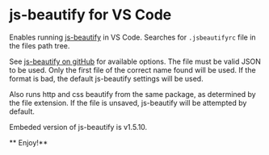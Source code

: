 # js-beautify for VS Code 

Enables running [js-beautify](http://jsbeautifier.org/) in VS Code.
Searches for `.jsbeautifyrc` file in the files path tree. 

See [js-beautify on gitHub](https://github.com/beautify-web/js-beautify) for available options. The file must be valid JSON to be used. Only the first file of the correct name found will be used. If the format is bad, the default js-beautify settings will be used.

Also runs http and css beautify from the same package, as determined by the file extension. If the file is unsaved, js-beautify will be attempted by default.

Embeded version of js-beautify is v1.5.10.

** Enjoy!**
